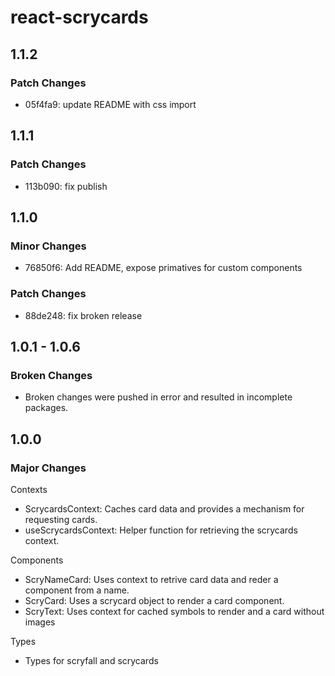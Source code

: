 # react-scrycards

## 1.1.2

### Patch Changes

-   05f4fa9: update README with css import

## 1.1.1

### Patch Changes

-   113b090: fix publish

## 1.1.0

### Minor Changes

-   76850f6: Add README, expose primatives for custom components

### Patch Changes

-   88de248: fix broken release

## 1.0.1 - 1.0.6

### Broken Changes

-   Broken changes were pushed in error and resulted in incomplete packages.

## 1.0.0

### Major Changes

Contexts

-   ScrycardsContext: Caches card data and provides a mechanism for requesting cards.
-   useScrycardsContext: Helper function for retrieving the scrycards context.

Components

-   ScryNameCard: Uses context to retrive card data and reder a component from a name.
-   ScryCard: Uses a scrycard object to render a card component.
-   ScryText: Uses context for cached symbols to render and a card without images

Types

-   Types for scryfall and scrycards
